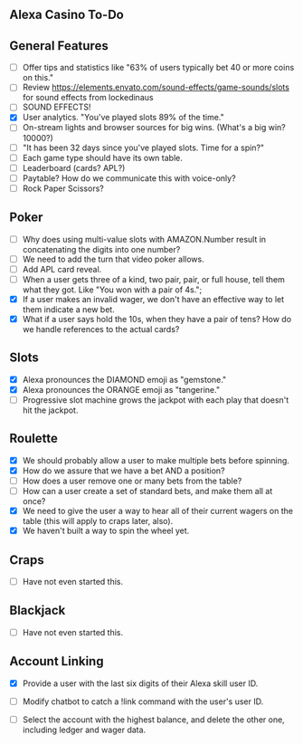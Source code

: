 ## Alexa Casino To-Do

## General Features
* [ ] Offer tips and statistics like "63% of users typically bet 40 or more coins on this."
* [ ] Review https://elements.envato.com/sound-effects/game-sounds/slots for sound effects from lockedinaus
* [ ] SOUND EFFECTS!
* [x] User analytics.  "You've played slots 89% of the time."
* [ ] On-stream lights and browser sources for big wins.  (What's a big win? 10000?)
* [ ] "It has been 32 days since you've played slots.  Time for a spin?"
* [ ] Each game type should have its own table.
* [ ] Leaderboard (cards? APL?)
* [ ] Paytable?  How do we communicate this with voice-only?
* [ ] Rock Paper Scissors?

## Poker
* [ ] Why does using multi-value slots with AMAZON.Number result in concatenating the digits into one number?
* [ ] We need to add the turn that video poker allows.
* [ ] Add APL card reveal.
* [ ] When a user gets three of a kind, two pair, pair, or full house, tell them what they got.  Like "You won with a pair of 4s.";
* [x] If a user makes an invalid wager, we don't have an effective way to let them indicate a new bet.
* [x] What if a user says hold the 10s, when they have a pair of tens?  How do we handle references to the actual cards?

## Slots
* [x] Alexa pronounces the DIAMOND emoji as "gemstone."
* [x] Alexa pronounces the ORANGE emoji as "tangerine."
* [ ] Progressive slot machine grows the jackpot with each play that doesn't hit the jackpot.

## Roulette
* [x] We should probably allow a user to make multiple bets before spinning.
* [x] How do we assure that we have a bet AND a position?
* [ ] How does a user remove one or many bets from the table?
* [ ] How can a user create a set of standard bets, and make them all at once?
* [x] We need to give the user a way to hear all of their current wagers on the table (this will apply to craps later, also).
* [x] We haven't built a way to spin the wheel yet.

## Craps
* [ ] Have not even started this.

## Blackjack
* [ ] Have not even started this. 

## Account Linking
* [x] Provide a user with the last six digits of their Alexa skill user ID.
* [ ] Modify chatbot to catch a !link command with the user's user ID.
* [ ] Select the account with the highest balance, and delete the other one, including ledger and wager data.

